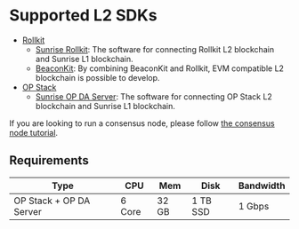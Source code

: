 # Supported L2 SDKs

- [Rollkit](https://rollkit.dev/learn/intro)
  - [Sunrise Rollkit](https://github.com/sunriselayer/sunrise-rollkit): The software for connecting Rollkit L2 blockchain and Sunrise L1 blockchain.
  - [BeaconKit](https://rollkit.dev/tutorials/execution/beaconkit): By combining BeaconKit and Rollkit, EVM compatible L2 blockchain is possible to develop.
- [OP Stack](https://docs.optimism.io/stack/getting-started)
  - [Sunrise OP DA Server](https://github.com/sunriselayer/sunrise-op-da-server): The software for connecting OP Stack L2 blockchain and Sunrise L1 blockchain.

If you are looking to run a consensus node, please follow [the consensus node tutorial](../../node/types/consensus/README.md).

## Requirements

| Type                    | CPU    | Mem   | Disk     | Bandwidth |
| ----------------------- | ------ | ----- | -------- | --------- |
| OP Stack + OP DA Server | 6 Core | 32 GB | 1 TB SSD | 1 Gbps    |
